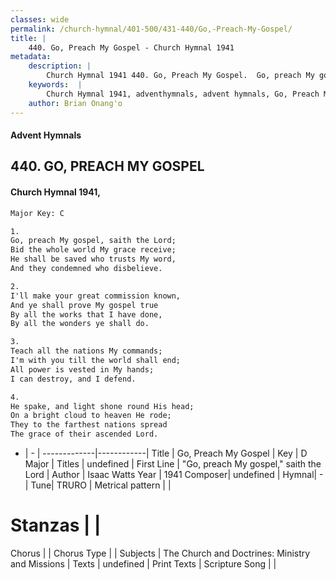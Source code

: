 ```yaml
---
classes: wide
permalink: /church-hymnal/401-500/431-440/Go,-Preach-My-Gospel/
title: |
    440. Go, Preach My Gospel - Church Hymnal 1941
metadata:
    description: |
        Church Hymnal 1941 440. Go, Preach My Gospel.  Go, preach My gospel, saith the Lord; Bid the whole world My grace receive; He shall be saved who trusts My word, And they condemned who disbelieve. 
    keywords:  |
        Church Hymnal 1941, adventhymnals, advent hymnals, Go, Preach My Gospel, "Go, preach My gospel," saith the Lord. 
    author: Brian Onang'o
---
```


#### Advent Hymnals
## 440. GO, PREACH MY GOSPEL
####  Church Hymnal 1941,

```txt
Major Key: C

1.
Go, preach My gospel, saith the Lord;
Bid the whole world My grace receive;
He shall be saved who trusts My word,
And they condemned who disbelieve.

2.
I'll make your great commission known,
And ye shall prove My gospel true
By all the works that I have done,
By all the wonders ye shall do.

3.
Teach all the nations My commands;
I'm with you till the world shall end;
All power is vested in My hands;
I can destroy, and I defend.

4.
He spake, and light shone round His head;
On a bright cloud to heaven He rode;
They to the farthest nations spread
The grace of their ascended Lord.

```

- |   -  |
-------------|------------|
Title | Go, Preach My Gospel |
Key | D Major |
Titles | undefined |
First Line | "Go, preach My gospel," saith the Lord |
Author | Isaac Watts
Year | 1941
Composer| undefined |
Hymnal|  - |
Tune| TRURO |
Metrical pattern | |
# Stanzas |  |
Chorus |  |
Chorus Type |  |
Subjects | The Church and Doctrines: Ministry and Missions |
Texts | undefined |
Print Texts | 
Scripture Song |  |
    
